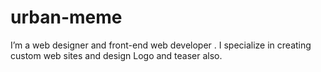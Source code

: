 # urban-meme
I’m a web designer and front-end web developer . I specialize in creating custom web sites and design Logo and teaser also.
